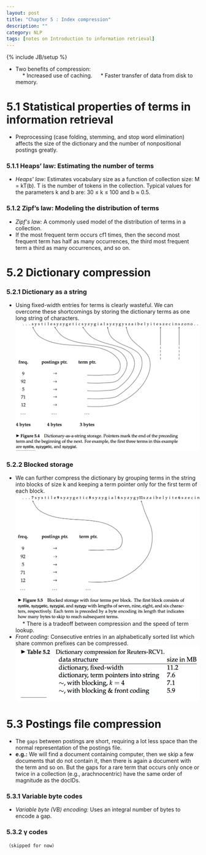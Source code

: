 ```yaml
---
layout: post
title: "Chapter 5 : Index compression"
description: ""
category: NLP
tags: [notes on Introduction to information retrieval]
---
```

{% include JB/setup %}

* Two benefits of compression:  
&emsp; * Increased use of caching.
&emsp; * Faster transfer of data from disk to memory.  

# 5.1 Statistical properties of terms in information retrieval
* Preprocessing (case folding, stemming, and stop word elimination) affects the size of the dictionary and the number of nonpositional postings greatly.  

### 5.1.1 Heaps’ law: Estimating the number of terms
* *Heaps' law:* Estimates vocabulary size as a function of collection size: M = kT(b). T is the number of tokens in the collection. Typical values for the parameters k and b are: 30 ≤ k ≤ 100 and b ≈ 0.5.  

### 5.1.2 Zipf’s law: Modeling the distribution of terms
* *Zipf's law:* A commonly used model of the distribution of terms in a collection.  
* If the most frequent term occurs cf1 times, then the second most frequent term has half as many occurrences, the third most frequent term a third as many occurrences, and so on.  

# 5.2 Dictionary compression
### 5.2.1 Dictionary as a string
* Using fixed-width entries for terms is clearly wasteful. We can overcome these shortcomings by storing the dictionary terms as one long string of characters.  
![refer to figure 5.4](../snapshot/9.png)

### 5.2.2 Blocked storage
* We can further compress the dictionary by grouping terms in the string into blocks of size k and keeping a term pointer only for the first term of each block.  
![refer to figure 5.5](../snapshot/10.png)
&emsp; * There is a tradeoff between compression and the speed of term lookup.  
* *Front coding:* Consecutive entries in an alphabetically sorted list which share common prefixes can be compressed.  
![refer to table 5.2](../snapshot/11.png)

# 5.3 Postings file compression
* The `gaps` between postings are short, requiring a lot less space than the normal representation of the postings file.  
* **e.g.:** We will find a document containing computer, then we skip a few documents that do not contain it, then there is again a document with the term and so on. But the gaps for a rare term that occurs only once or twice in a collection (e.g., arachnocentric) have the same order of magnitude as the docIDs.   

### 5.3.1 Variable byte codes
* *Variable byte (VB) encoding:* Uses an integral number of bytes to encode a gap.  

### 5.3.2 γ codes
`（skipped for now）`
